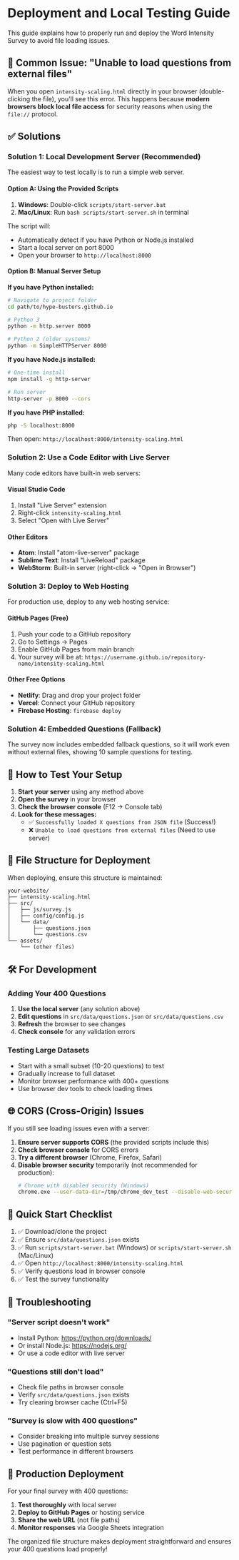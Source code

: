 # Deployment and Local Testing Guide

This guide explains how to properly run and deploy the Word Intensity Survey to avoid file loading issues.

## 🚨 **Common Issue: "Unable to load questions from external files"**

When you open `intensity-scaling.html` directly in your browser (double-clicking the file), you'll see this error. This happens because **modern browsers block local file access** for security reasons when using the `file://` protocol.

## ✅ **Solutions**

### **Solution 1: Local Development Server (Recommended)**

The easiest way to test locally is to run a simple web server.

#### **Option A: Using the Provided Scripts**

1. **Windows**: Double-click `scripts/start-server.bat`
2. **Mac/Linux**: Run `bash scripts/start-server.sh` in terminal

The script will:
- Automatically detect if you have Python or Node.js installed
- Start a local server on port 8000
- Open your browser to `http://localhost:8000`

#### **Option B: Manual Server Setup**

**If you have Python installed:**
```bash
# Navigate to project folder
cd path/to/hype-busters.github.io

# Python 3
python -m http.server 8000

# Python 2 (older systems)
python -m SimpleHTTPServer 8000
```

**If you have Node.js installed:**
```bash
# One-time install
npm install -g http-server

# Run server
http-server -p 8000 --cors
```

**If you have PHP installed:**
```bash
php -S localhost:8000
```

Then open: `http://localhost:8000/intensity-scaling.html`

### **Solution 2: Use a Code Editor with Live Server**

Many code editors have built-in web servers:

#### **Visual Studio Code**
1. Install "Live Server" extension
2. Right-click `intensity-scaling.html`
3. Select "Open with Live Server"

#### **Other Editors**
- **Atom**: Install "atom-live-server" package
- **Sublime Text**: Install "LiveReload" package
- **WebStorm**: Built-in server (right-click → "Open in Browser")

### **Solution 3: Deploy to Web Hosting**

For production use, deploy to any web hosting service:

#### **GitHub Pages (Free)**
1. Push your code to a GitHub repository
2. Go to Settings → Pages
3. Enable GitHub Pages from main branch
4. Your survey will be at: `https://username.github.io/repository-name/intensity-scaling.html`

#### **Other Free Options**
- **Netlify**: Drag and drop your project folder
- **Vercel**: Connect your GitHub repository
- **Firebase Hosting**: `firebase deploy`

### **Solution 4: Embedded Questions (Fallback)**

The survey now includes embedded fallback questions, so it will work even without external files, showing 10 sample questions for testing.

## 🔧 **How to Test Your Setup**

1. **Start your server** using any method above
2. **Open the survey** in your browser
3. **Check the browser console** (F12 → Console tab)
4. **Look for these messages:**
   - ✅ `Successfully loaded X questions from JSON file` (Success!)
   - ❌ `Unable to load questions from external files` (Need to use server)

## 📁 **File Structure for Deployment**

When deploying, ensure this structure is maintained:

```
your-website/
├── intensity-scaling.html
├── src/
│   ├── js/survey.js
│   ├── config/config.js
│   └── data/
│       ├── questions.json
│       └── questions.csv
└── assets/
    └── (other files)
```

## 🛠️ **For Development**

### **Adding Your 400 Questions**

1. **Use the local server** (any solution above)
2. **Edit questions** in `src/data/questions.json` or `src/data/questions.csv`
3. **Refresh** the browser to see changes
4. **Check console** for any validation errors

### **Testing Large Datasets**

- Start with a small subset (10-20 questions) to test
- Gradually increase to full dataset
- Monitor browser performance with 400+ questions
- Use browser dev tools to check loading times

## 🌐 **CORS (Cross-Origin) Issues**

If you still see loading issues even with a server:

1. **Ensure server supports CORS** (the provided scripts include this)
2. **Check browser console** for CORS errors
3. **Try a different browser** (Chrome, Firefox, Safari)
4. **Disable browser security** temporarily (not recommended for production):
   ```bash
   # Chrome with disabled security (Windows)
   chrome.exe --user-data-dir=/tmp/chrome_dev_test --disable-web-security
   ```

## 📝 **Quick Start Checklist**

1. ✅ Download/clone the project
2. ✅ Ensure `src/data/questions.json` exists
3. ✅ Run `scripts/start-server.bat` (Windows) or `scripts/start-server.sh` (Mac/Linux)
4. ✅ Open `http://localhost:8000/intensity-scaling.html`
5. ✅ Verify questions load in browser console
6. ✅ Test the survey functionality

## 🚨 **Troubleshooting**

### **"Server script doesn't work"**
- Install Python: https://python.org/downloads/
- Or install Node.js: https://nodejs.org/
- Or use a code editor with live server

### **"Questions still don't load"**
- Check file paths in browser console
- Verify `src/data/questions.json` exists
- Try clearing browser cache (Ctrl+F5)

### **"Survey is slow with 400 questions"**
- Consider breaking into multiple survey sessions
- Use pagination or question sets
- Test performance in different browsers

## 🎯 **Production Deployment**

For your final survey with 400 questions:

1. **Test thoroughly** with local server
2. **Deploy to GitHub Pages** or hosting service
3. **Share the web URL** (not file paths)
4. **Monitor responses** via Google Sheets integration

The organized file structure makes deployment straightforward and ensures your 400 questions load properly!
